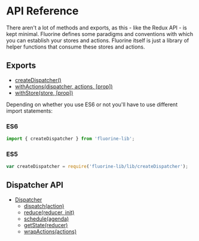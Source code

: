 # API Reference

There aren't a lot of methods and exports, as this - like the Redux API - is
kept minimal. Fluorine defines some paradigms and conventions with which you can
establish your stores and actions. Fluorine itself is just a library of helper
functions that consume these stores and actions.

## Exports

* [createDispatcher()](createDispatcher.md)
* [withActions(dispatcher, actions, [prop])](withActions.md)
* [withStore(store, [prop])](withStore.md)

Depending on whether you use ES6 or not you'll have to use different import
statements:

### ES6

```js
import { createDispatcher } from 'fluorine-lib';
```

### ES5

```js
var createDispatcher = require('fluorine-lib/lib/createDispatcher');
```

## Dispatcher API

* [Dispatcher](dispatcher.md)
  * [dispatch(action)](dispatcher.md#dispatch)
  * [reduce(reducer, init)](dispatcher.md#reduce)
  * [schedule(agenda)](dispatcher.md#schedule)
  * [getState(reducer)](dispatcher.md#getState)
  * [wrapActions(actions)](dispatcher.md#wrapActions)

